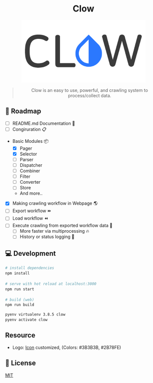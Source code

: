 <div align="center">

# Clow

<img src="./logo.png" width="400">

> Clow is an easy to use, powerful, and crawling system to process/collect data.

</div>

## :car: Roadmap

- [ ] README.md Documentation :pencil:
- [ ] Congiruration :clipboard:
- Basic Modules :package:
  - [x] Pager
  - [x] Selector
  - [ ] Parser
  - [ ] Dispatcher
  - [ ] Combiner
  - [ ] Filter
  - [ ] Converter
  - [ ] Store
  - And more..
- [x] Making crawling workflow in Webpage :earth_americas:
- [ ] Export workflow :fast_forward:
- [ ] Load workflow :rewind:
- [ ] Execute crawling from exported workflow data :muscle:
  - [ ] More faster via multiprocessing :fire:
  - [ ] History or status logging :page_with_curl:

## :computer: Development

```bash
# install dependencies
npm install

# serve with hot reload at localhost:3000
npm run start

# build (web)
npm run build
```

```bash
pyenv virtualenv 3.8.5 clow
pyenv activate clow
```

## Resource

- Logo: [Icon](https://material.io/resources/icons/?search=water&icon=invert_colors&style=baseline) customized, (Colors: #3B3B3B, #2B78FE)

## :key: License

[MIT](LICENSE)
